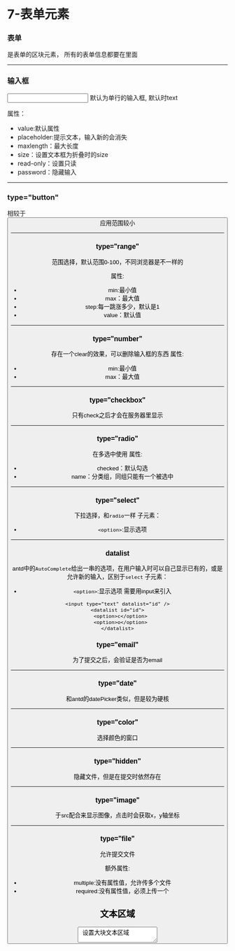 # 7-表单元素

### 表单

<form> 是表单的区块元素， 所有的表单信息都要在里面

---

### 输入框

<input> 默认为单行的输入框, 默认时text


属性：
  - value:默认属性
  - placeholder:提示文本，输入新的会消失
  - maxlength：最大长度
  - size：设置文本框为折叠时的size
  - read-only：设置只读
  - password：隐藏输入
 
---
 
### type="button"

相较于<button />应用范围较小

---

### type="range"

范围选择，默认范围0-100，不同浏览器是不一样的

属性:
  - min:最小值
  - max：最大值
  - step:每一跳涨多少，默认是1
  - value：默认值

---

### type="number"

存在一个clear的效果，可以删除输入框的东西
属性:
  - min:最小值
  - max：最大值

---

### type="checkbox"

只有check之后才会在服务器里显示

---

### type="radio"

在多选中使用
属性:
  - checked：默认勾选
  - name：分类组，同组只能有一个被选中

---

### type="select"

下拉选择，和`radio`一样
子元素：
  - `<option>`:显示选项

---

### datalist

antd中的`AutoComplete`给出一串的选项，在用户输入时可以自己显示已有的，或是允许新的输入，区别于`select`
子元素：
  - `<option>`:显示选项
需要用input来引入

```
<input type="text" datalist="id" />
<datalist id="id">
  <option>c</option>
  <option>o</option>
</datalist>

```

### type="email"

为了提交之后，会验证是否为email

---

### type="date"

和antd的datePicker类似，但是较为硬核

---

### type="color"

选择颜色的窗口

---

### type="hidden"

隐藏文件，但是在提交时依然存在

---

### type="image"

于src配合来显示图像，点击时会获取x，y轴坐标

---

### type="file"

允许提交文件

额外属性:
  - multiple:没有属性值，允许传多个文件
  - required:没有属性值，必须上传一个


## 文本区域

<textarea /> 设置大块文本区域

属性：
  - row：默认行数

---

### Button

`<button></button>` 用于和js绑定的事件


